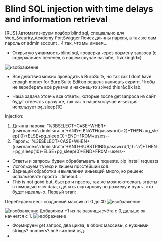 # Blind SQL injection with time delays and information retrieval
[RUS] Автоматизируем подбор blind sql, специально для Web_Security_Academy PortSwigger
Поиск  длинны пароля, а так же сам пароль от admin account .
И так, что мы имеем...
- Открытую уязвимость blind sql, проверка через подмену запроса (с содержанием печенек, в нашем случае на лабе, TrackingId=)

![изображение](https://user-images.githubusercontent.com/112577182/205280024-fd59c249-ed4e-4d84-b79c-851da865f73c.png)

- Все действия можно проводить в BurpSuite, но так как I dont have enough money for Burp Suite Edition
решено написать скрипт. Чтобы не переберать всё руками и наконец-то solved this f&c&k lab.

- Наша задача отсечь все ответы, которые после get запроса на сайт будут отвечать сразу же, так как в нашем случае иньекция использует pg_sleep(10)

Injection: 
1) Длинна пароля: '%3BSELECT+CASE+WHEN+(username='administrator'+AND+LENGTH(password)>2)+THEN+pg_sleep(10)+ELSE+pg_sleep(0)+END+FROM+users--
2) Пароль: '%3BSELECT+CASE+WHEN+(username='administrator'+AND+SUBSTRING(password,1,1)='a')+THEN+pg_sleep(10)+ELSE+pg_sleep(0)+END+FROM+users--

- Ответы и запросы будем обрабатывать в requests. pip install requests
- Используем try\exp и пишем простейший код.
- Вариаций обработки и выявления иньекций много, но решено использовать просто ...timeout...
- This is not good but, быстро и просто, так же можно отсекать ответы с помощью recv data, сделать сортировку по размеру и вуаля, это будет идеально.
Первый этап:

Перебераем весь созданный массив от 0 до 30
![изображение](https://user-images.githubusercontent.com/112577182/205286802-3adb4044-ea16-43fc-8b5e-ac07bad428a6.png)

![изображение](https://user-images.githubusercontent.com/112577182/205286910-0cd290c5-c7ff-46df-850a-008566adeee5.png)
Добавляем +1 из-за разницы счёта с 0, дальше он начнется с 1.
![изображение](https://user-images.githubusercontent.com/112577182/205286948-bf50f165-14f7-4c61-888a-4f575ea8d9cf.png)

- Формируем get запрос, два цикла, в обоих массивы, с нужными strings? numbers? всё нижний ряд. 
- 
